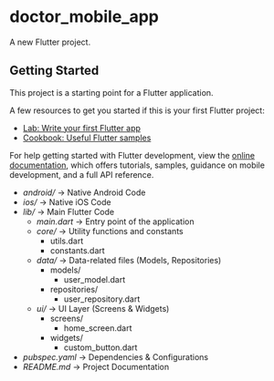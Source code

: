 # doctor_mobile_app

A new Flutter project.

## Getting Started

This project is a starting point for a Flutter application.

A few resources to get you started if this is your first Flutter project:

- [Lab: Write your first Flutter app](https://docs.flutter.dev/get-started/codelab)
- [Cookbook: Useful Flutter samples](https://docs.flutter.dev/cookbook)

For help getting started with Flutter development, view the
[online documentation](https://docs.flutter.dev/), which offers tutorials,
samples, guidance on mobile development, and a full API reference.



- *android/* → Native Android Code
- *ios/* → Native iOS Code
- *lib/* → Main Flutter Code
  - *main.dart* → Entry point of the application
  - *core/* → Utility functions and constants
    - utils.dart
    - constants.dart
  - *data/* → Data-related files (Models, Repositories)
    - models/
      - user_model.dart
    - repositories/
      - user_repository.dart
  - *ui/* → UI Layer (Screens & Widgets)
    - screens/
      - home_screen.dart
    - widgets/
      - custom_button.dart
- *pubspec.yaml* → Dependencies & Configurations
- *README.md* → Project Documentation
